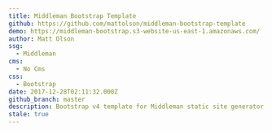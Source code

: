```yaml
---
title: Middleman Bootstrap Template
github: https://github.com/mattolson/middleman-bootstrap-template
demo: https://middleman-bootstrap.s3-website-us-east-1.amazonaws.com/
author: Matt Olson
ssg:
  - Middleman
cms:
  - No Cms
css:
  - Bootstrap
date: 2017-12-28T02:11:32.000Z
github_branch: master
description: Bootstrap v4 template for Middleman static site generator
stale: true
---
```

